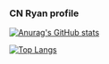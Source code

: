 ### CN Ryan profile

[![Anurag's GitHub stats](https://github-readme-stats.vercel.app/api?username=Ryannhasacat&show_icons=true&count_private=true&theme=radical&bg_color=#FF7F50,#FF4500,#BA55D3)](https://github.com/anuraghazra/github-readme-stats)

[![Top Langs](https://github-readme-stats.vercel.app/api/top-langs/?username=Ryannhasacat&layout=compact&theme=radical)](https://github.com/anuraghazra/github-readme-stats)
<!--
**Ryannhasacat/Ryannhasacat** is a ✨ _special_ ✨ repository because its `README.md` (this file) appears on your GitHub profile.

Here are some ideas to get you started:

- 🔭 I’m currently working on ...
- 🌱 I’m currently learning ...
- 👯 I’m looking to collaborate on ...
- 🤔 I’m looking for help with ...
- 💬 Ask me about ...
- 📫 How to reach me: ...
- 😄 Pronouns: ...
- ⚡ Fun fact: ...
-->
